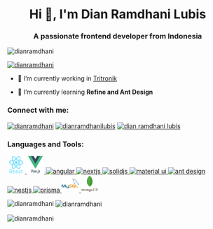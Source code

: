 <h1 align="center">Hi 👋, I'm Dian Ramdhani Lubis</h1>
<h3 align="center">A passionate frontend developer from Indonesia</h3>

<p align="left"> <img src="https://komarev.com/ghpvc/?username=dianramdhani&label=Profile%20views&color=0e75b6&style=flat" alt="dianramdhani" /> </p>

<p align="left"> <a href="https://github.com/ryo-ma/github-profile-trophy"><img src="https://github-profile-trophy.vercel.app/?username=dianramdhani" alt="dianramdhani" /></a> </p>

- 🔭 I’m currently working in [Tritronik](https://tritronik.com/)

- 🌱 I’m currently learning **Refine and Ant Design**

<h3 align="left">Connect with me:</h3>
<p align="left">
<a href="https://linkedin.com/in/dianramdhani" target="blank"><img align="center" src="https://raw.githubusercontent.com/rahuldkjain/github-profile-readme-generator/master/src/images/icons/Social/linked-in-alt.svg" alt="dianramdhani" height="30" width="40" /></a>
<a href="https://fb.com/dianramdhanilubis" target="blank"><img align="center" src="https://raw.githubusercontent.com/rahuldkjain/github-profile-readme-generator/master/src/images/icons/Social/facebook.svg" alt="dianramdhanilubis" height="30" width="40" /></a>
<a href="https://www.youtube.com/c/DianRamdhaniLubis" target="blank"><img align="center" src="https://raw.githubusercontent.com/rahuldkjain/github-profile-readme-generator/master/src/images/icons/Social/youtube.svg" alt="dian ramdhani lubis" height="30" width="40" /></a>
</p>

<h3 align="left">Languages and Tools:</h3>
<p align="left">
  <a href="https://reactjs.org/" target="_blank" rel="noreferrer">
    <img src="https://raw.githubusercontent.com/devicons/devicon/master/icons/react/react-original-wordmark.svg" alt="react" width="40" height="40"/>
  </a>
  <a href="https://vuejs.org/" target="_blank" rel="noreferrer">
    <img src="https://raw.githubusercontent.com/devicons/devicon/master/icons/vuejs/vuejs-original-wordmark.svg" alt="vuejs" width="40" height="40"/>
  </a>
  <a href="https://angular.io" target="_blank" rel="noreferrer">
    <img src="https://angular.io/assets/images/logos/angular/angular.svg" alt="angular" width="40" height="40"/>
  </a>
  <a href="https://nextjs.org/" target="_blank" rel="noreferrer">
    <img src="https://cdn.worldvectorlogo.com/logos/nextjs-2.svg" alt="nextjs" width="40" height="40"/>
  </a>
  <a href="https://www.solidjs.com/" target="_blank" rel="noreferrer">
    <img src="https://www.solidjs.com/img/favicons/favicon-32x32.png" alt="solidjs" width="40" height="40"/>
  </a>
  <a href="https://mui.com/" target="_blank" rel="noreferrer">
    <img src="https://cdn.worldvectorlogo.com/logos/material-ui-1.svg" alt="material ui" width="40" height="40"/>
  </a>
  <a href="https://ant.design/" target="_blank" rel="noreferrer">
    <img src="https://gw.alipayobjects.com/zos/rmsportal/rlpTLlbMzTNYuZGGCVYM.png" alt="ant design" width="40" height="40"/>
  </a>
  <a href="https://nestjs.com/" target="_blank" rel="noreferrer">
    <img src="https://nestjs.com/img/logo-small.svg" alt="nestjs" width="40" height="40"/>
  </a>
  <a href="https://www.prisma.io/" target="_blank" rel="noreferrer">
    <img src="https://avatars.githubusercontent.com/u/17219288?s=200&v=4" alt="prisma" width="40" height="40"/>
  </a>
  <a href="https://www.mysql.com/" target="_blank" rel="noreferrer">
    <img src="https://raw.githubusercontent.com/devicons/devicon/master/icons/mysql/mysql-original-wordmark.svg" alt="mysql" width="40" height="40"/>
  </a>
  <a href="https://www.mongodb.com/" target="_blank" rel="noreferrer">
    <img src="https://raw.githubusercontent.com/devicons/devicon/master/icons/mongodb/mongodb-original-wordmark.svg" alt="mongodb" width="40" height="40"/>
  </a>
</p>

<p><img align="left" src="https://github-readme-stats.vercel.app/api/top-langs?username=dianramdhani&show_icons=true&locale=en&layout=compact" alt="dianramdhani" /></p>

<p>&nbsp;<img align="center" src="https://github-readme-stats.vercel.app/api?username=dianramdhani&show_icons=true&locale=en" alt="dianramdhani" /></p>

<p><img align="center" src="https://github-readme-streak-stats.herokuapp.com/?user=dianramdhani&" alt="dianramdhani" /></p>
